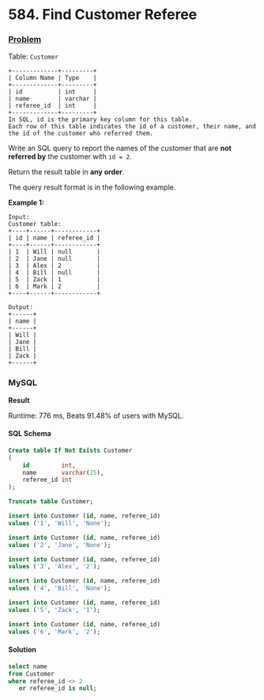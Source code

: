 # 584. Find Customer Referee

### [Problem](https://leetcode.com/problems/find-customer-referee/description/)

Table: `Customer`

```
+-------------+---------+
| Column Name | Type    |
+-------------+---------+
| id          | int     |
| name        | varchar |
| referee_id  | int     |
+-------------+---------+
In SQL, id is the primary key column for this table.
Each row of this table indicates the id of a customer, their name, and the id of the customer who referred them.
```

Write an SQL query to report the names of the customer that are **not referred by** the customer with `id = 2`.

Return the result table in **any order**.

The query result format is in the following example.

**Example 1:**

```
Input:
Customer table:
+----+------+------------+
| id | name | referee_id |
+----+------+------------+
| 1  | Will | null       |
| 2  | Jane | null       |
| 3  | Alex | 2          |
| 4  | Bill | null       |
| 5  | Zack | 1          |
| 6  | Mark | 2          |
+----+------+------------+

Output:
+------+
| name |
+------+
| Will |
| Jane |
| Bill |
| Zack |
+------+
```

### MySQL

**Result**

Runtime: 776 ms, Beats 91.48% of users with MySQL.

#### SQL Schema

```sql
Create table If Not Exists Customer
(
    id         int,
    name       varchar(25),
    referee_id int
);

Truncate table Customer;

insert into Customer (id, name, referee_id)
values ('1', 'Will', 'None');

insert into Customer (id, name, referee_id)
values ('2', 'Jane', 'None');

insert into Customer (id, name, referee_id)
values ('3', 'Alex', '2');

insert into Customer (id, name, referee_id)
values ('4', 'Bill', 'None');

insert into Customer (id, name, referee_id)
values ('5', 'Zack', '1');

insert into Customer (id, name, referee_id)
values ('6', 'Mark', '2');
```

#### Solution

```sql
select name
from Customer
where referee_id <> 2
   or referee_id is null;
```
